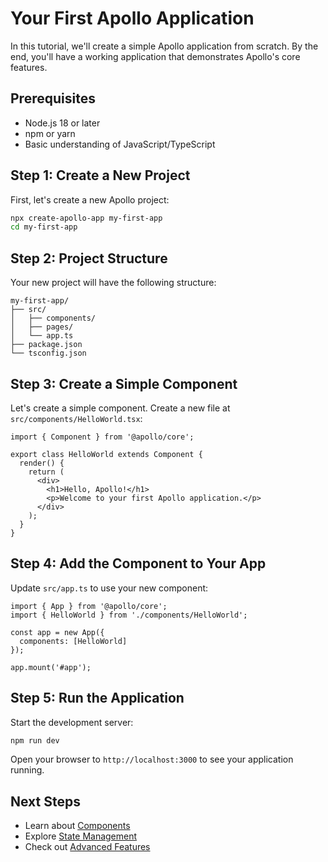 # Your First Apollo Application

In this tutorial, we'll create a simple Apollo application from scratch. By the end, you'll have a working application that demonstrates Apollo's core features.

## Prerequisites

- Node.js 18 or later
- npm or yarn
- Basic understanding of JavaScript/TypeScript

## Step 1: Create a New Project

First, let's create a new Apollo project:

```bash
npx create-apollo-app my-first-app
cd my-first-app
```

## Step 2: Project Structure

Your new project will have the following structure:

```
my-first-app/
├── src/
│   ├── components/
│   ├── pages/
│   └── app.ts
├── package.json
└── tsconfig.json
```

## Step 3: Create a Simple Component

Let's create a simple component. Create a new file at `src/components/HelloWorld.tsx`:

```tsx
import { Component } from '@apollo/core';

export class HelloWorld extends Component {
  render() {
    return (
      <div>
        <h1>Hello, Apollo!</h1>
        <p>Welcome to your first Apollo application.</p>
      </div>
    );
  }
}
```

## Step 4: Add the Component to Your App

Update `src/app.ts` to use your new component:

```tsx
import { App } from '@apollo/core';
import { HelloWorld } from './components/HelloWorld';

const app = new App({
  components: [HelloWorld]
});

app.mount('#app');
```

## Step 5: Run the Application

Start the development server:

```bash
npm run dev
```

Open your browser to `http://localhost:3000` to see your application running.

## Next Steps

- Learn about [Components](/reference/components)
- Explore [State Management](/tutorials/state-management)
- Check out [Advanced Features](/tutorials/advanced-features) 